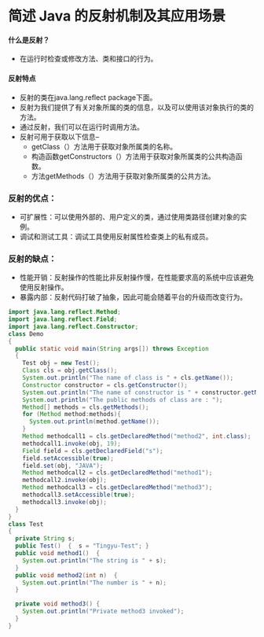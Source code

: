 # 简述 Java 的反射机制及其应用场景

#### 什么是反射？
- 在运行时检查或修改方法、类和接口的行为。

#### 反射特点
- 反射的类在java.lang.reflect package下面。
- 反射为我们提供了有关对象所属的类的信息，以及可以使用该对象执行的类的方法。
- 通过反射，我们可以在运行时调用方法。
- 反射可用于获取以下信息–
    - getClass（）方法用于获取对象所属类的名称。
    - 构造函数getConstructors（）方法用于获取对象所属类的公共构造函数。
    - 方法getMethods（）方法用于获取对象所属类的公共方法。

### 反射的优点：
- 可扩展性：可以使用外部的、用户定义的类，通过使用类路径创建对象的实例。
- 调试和测试工具：调试工具使用反射属性检查类上的私有成员。

### 反射的缺点：
- 性能开销：反射操作的性能比非反射操作慢，在性能要求高的系统中应该避免使用反射操作。
- 暴露内部：反射代码打破了抽象，因此可能会随着平台的升级而改变行为。

```java
import java.lang.reflect.Method;
import java.lang.reflect.Field;
import java.lang.reflect.Constructor;
class Demo
{
  public static void main(String args[]) throws Exception
  {
    Test obj = new Test();
    Class cls = obj.getClass();
    System.out.println("The name of class is " + cls.getName());
    Constructor constructor = cls.getConstructor();
    System.out.println("The name of constructor is " + constructor.getName());
    System.out.println("The public methods of class are : ");
    Method[] methods = cls.getMethods();
    for (Method method:methods){
      System.out.println(method.getName());
    }
    Method methodcall1 = cls.getDeclaredMethod("method2", int.class);
    methodcall1.invoke(obj, 19);
    Field field = cls.getDeclaredField("s");
    field.setAccessible(true);
    field.set(obj, "JAVA");
    Method methodcall2 = cls.getDeclaredMethod("method1");
    methodcall2.invoke(obj);
    Method methodcall3 = cls.getDeclaredMethod("method3");
    methodcall3.setAccessible(true);
    methodcall3.invoke(obj);
  }
}
class Test
{
  private String s;
  public Test()  {  s = "Tingyu-Test"; }
  public void method1()  {
    System.out.println("The string is " + s);
  }
  public void method2(int n)  {
    System.out.println("The number is " + n);
  }

  private void method3() {
    System.out.println("Private method3 invoked");
  }
}
```